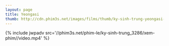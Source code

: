 ```yaml
---
layout: page
title: Yeongasi
thumb: http://cdn.phim3s.net/images/films/thumb/ky-sinh-trung-yeongasi-2012.jpg
---
```

{% include jwpadv src='//phim3s.net/phim-le/ky-sinh-trung_3286/xem-phim//video.mp4' %}